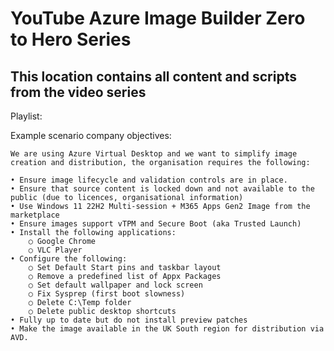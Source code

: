 # YouTube Azure Image Builder Zero to Hero Series
## This location contains all content and scripts from the video series

Playlist: 

Example scenario company objectives:

	We are using Azure Virtual Desktop and we want to simplify image creation and distribution, the organisation requires the following:

	• Ensure image lifecycle and validation controls are in place.
	• Ensure that source content is locked down and not available to the public (due to licences, organisational information)
	• Use Windows 11 22H2 Multi-session + M365 Apps Gen2 Image from the marketplace
 	• Ensure images support vTPM and Secure Boot (aka Trusted Launch)
	• Install the following applications:
		○ Google Chrome
		○ VLC Player
	• Configure the following:
		○ Set Default Start pins and taskbar layout
		○ Remove a predefined list of Appx Packages
		○ Set default wallpaper and lock screen
		○ Fix Sysprep (first boot slowness)
		○ Delete C:\Temp folder
		○ Delete public desktop shortcuts
	• Fully up to date but do not install preview patches
	• Make the image available in the UK South region for distribution via AVD.

